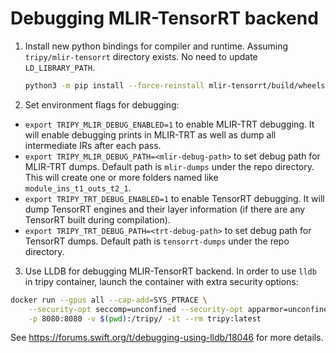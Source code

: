 # Debugging MLIR-TensorRT backend

1. Install new python bindings for compiler and runtime. Assuming `tripy/mlir-tensorrt` directory exists. No need to update `LD_LIBRARY_PATH`.
	```bash
	python3 -m pip install --force-reinstall mlir-tensorrt/build/wheels/trt100/**/*.whl
	```

2. Set environment flags for debugging:

- `export TRIPY_MLIR_DEBUG_ENABLED=1` to enable MLIR-TRT debugging. It will enable debugging prints in MLIR-TRT as well as dump all intermediate IRs after each pass.
- `export TRIPY_MLIR_DEBUG_PATH=<mlir-debug-path>` to set debug path for MLIR-TRT dumps. Default path is `mlir-dumps` under the repo directory. This will create one or more folders named like `module_ins_t1_outs_t2_1`.
- `export TRIPY_TRT_DEBUG_ENABLED=1` to enable TensorRT debugging. It will dump TensorRT engines and their layer information (if there are any TensorRT built during compilation).
- `export TRIPY_TRT_DEBUG_PATH=<trt-debug-path>` to set debug path for TensorRT dumps. Default path is `tensorrt-dumps` under the repo directory.


3. Use LLDB for debugging MLIR-TensorRT backend.
In order to use `lldb` in tripy container, launch the container with extra security options:

```bash
docker run --gpus all --cap-add=SYS_PTRACE \
	--security-opt seccomp=unconfined --security-opt apparmor=unconfined \
	-p 8080:8080 -v $(pwd):/tripy/ -it --rm tripy:latest
```
See https://forums.swift.org/t/debugging-using-lldb/18046 for more details.
